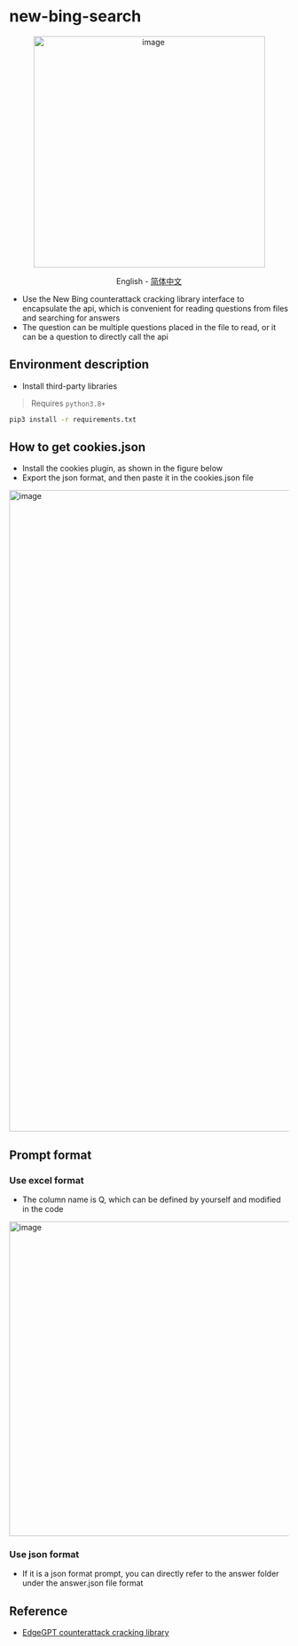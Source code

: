 # new-bing-search

<div align="center">
  <img width="417" alt="image" src="https://github.com/JimouChen/new-bing-search/assets/63119239/451014a7-57d6-4750-b010-8639779d44bf">

<a>English</a> -
<a href="https://github.com/JimouChen/new-bing-search/blob/main/README_CN.md">简体中文</a>
</div>

- Use the New Bing counterattack cracking library interface to encapsulate the api, which is convenient for reading questions from files and searching for answers
- The question can be multiple questions placed in the file to read, or it can be a question to directly call the api

## Environment description
- Install third-party libraries
> Requires `python3.8+`

```bash
pip3 install -r requirements.txt
```

## How to get cookies.json
- Install the cookies plugin, as shown in the figure below
- Export the json format, and then paste it in the cookies.json file 
<img width="1156" alt="image" src="https://github.com/JimouChen/new-bing-search/assets/63119239/b14779d7-40ef-4f82-88d6-17d29f59c2f8">

## Prompt format
### Use excel format
- The column name is Q, which can be defined by yourself and modified in the code 
<img width="567" alt="image" src="https://github.com/JimouChen/new-bing-search/assets/63119239/d1d9d4aa-b534-49e6-8d85-64578fefcbfa">

### Use json format
- If it is a json format prompt, you can directly refer to the answer folder under the answer.json file format

## Reference
- [EdgeGPT counterattack cracking library](https://github.com/acheong08/EdgeGPT)
